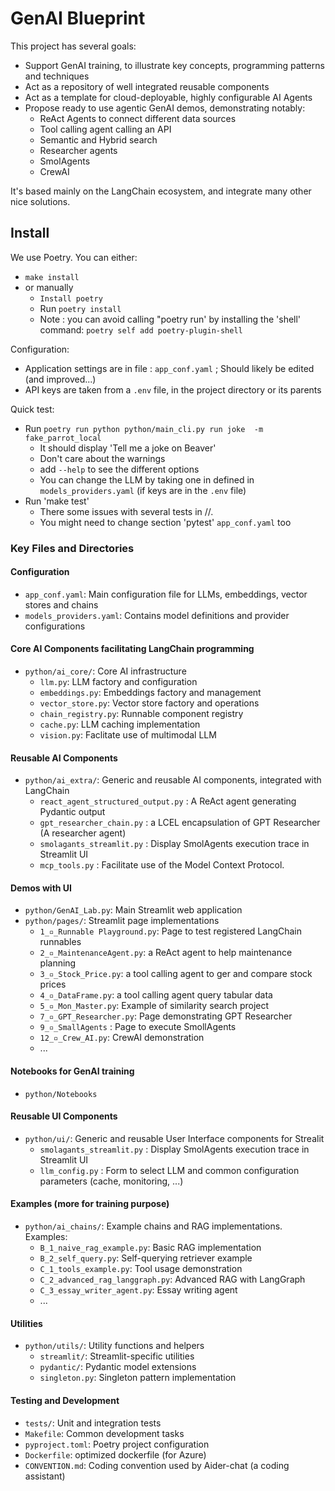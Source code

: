 # GenAI Blueprint

This project has several goals:
- Support GenAI training, to illustrate key concepts, programming patterns and techniques
- Act as a repository of well integrated reusable components 
- Act as a template for cloud-deployable, highly configurable AI Agents 
- Propose ready to use agentic GenAI demos, demonstrating notably:
  - ReAct Agents to connect different data sources
  - Tool calling agent calling an API
  - Semantic and Hybrid search
  - Researcher agents
  - SmolAgents
  - CrewAI

It's based mainly on the LangChain ecosystem, and integrate many other nice solutions.

## Install
We use Poetry. 
You can either:
* `make install`
* or manually 
  * `Install poetry` 
  * Run `poetry install` 
  * Note : you can avoid calling "poetry run' by installing the 'shell' command: `poetry self add poetry-plugin-shell`

Configuration:
* Application settings are in file : `app_conf.yaml` ; Should likely be edited (and improved...)
* API keys are taken from  a `.env` file, in the project directory or its parents 

Quick test:
* Run `poetry run python python/main_cli.py run joke  -m fake_parrot_local` 
  * It should display 'Tell me a joke on Beaver' 
  * Don't care about the warnings
  * add `--help` to see the different options
  * You can change the LLM by taking one in defined in `models_providers.yaml`  (if keys are in the `.env` file)
* Run 'make test' 
  - There some issues with several tests in //. 
  - You might need to change section 'pytest' `app_conf.yaml` too



### Key Files and Directories

#### Configuration
- `app_conf.yaml`: Main configuration file for LLMs, embeddings, vector stores and chains
- `models_providers.yaml`: Contains model definitions and provider configurations

#### Core AI Components facilitating LangChain programming
- `python/ai_core/`: Core AI infrastructure
  - `llm.py`: LLM factory and configuration
  - `embeddings.py`: Embeddings factory and management
  - `vector_store.py`: Vector store factory and operations
  - `chain_registry.py`: Runnable component registry
  - `cache.py`: LLM caching implementation
  - `vision.py`: Faclitate use of multimodal LLM


#### Reusable AI Components
- `python/ai_extra/`: Generic and reusable AI components, integrated with LangChain
  - `react_agent_structured_output.py` : A ReAct agent generating Pydantic output
  - `gpt_researcher_chain.py` : a LCEL encapsulation of GPT Researcher (A researcher agent)
  - `smolagants_streamlit.py` : Display SmolAgents execution trace in Streamlit UI
  - `mcp_tools.py` : Facilitate use of the Model Context Protocol.


#### Demos with UI
- `python/GenAI_Lab.py`: Main Streamlit web application
- `python/pages/`: Streamlit page implementations
  - `1_▫️_Runnable Playground.py`: Page to test registered LangChain runnables
  - `2_▫️_MaintenanceAgent.py`: a ReAct agent to help maintenance planning
  - `3_▫️_Stock_Price.py`: a tool calling agent to ger and compare stock prices
  - `4_▫️_DataFrame.py`: a tool calling agent query tabular data
  - `5_▫️_Mon_Master.py`: Example of similarity search project
  - `7_▫️_GPT_Researcher.py`: Page demonstrating GPT Researcher
  - `9_▫️_SmallAgents` : Page to execute SmollAgents
  - `12_▫️_Crew_AI.py`: CrewAI demonstration
  - ...

#### Notebooks for GenAI training 
- `python/Notebooks`

#### Reusable UI Components
- `python/ui/`: Generic and reusable User Interface components for Strealit
  - `smolagants_streamlit.py` : Display SmolAgents execution trace in Streamlit UI
  - `llm_config.py` : Form to select LLM and common configuration parameters (cache, monitoring, ...)

#### Examples (more for training purpose) 
- `python/ai_chains/`: Example chains and RAG implementations. Examples: 
  - `B_1_naive_rag_example.py`: Basic RAG implementation
  - `B_2_self_query.py`: Self-querying retriever example
  - `C_1_tools_example.py`: Tool usage demonstration
  - `C_2_advanced_rag_langgraph.py`: Advanced RAG with LangGraph
  - `C_3_essay_writer_agent.py`: Essay writing agent
  - ...

#### Utilities
- `python/utils/`: Utility functions and helpers
  - `streamlit/`: Streamlit-specific utilities
  - `pydantic/`: Pydantic model extensions
  - `singleton.py`: Singleton pattern implementation

#### Testing and Development
- `tests/`: Unit and integration tests
- `Makefile`: Common development tasks
- `pyproject.toml`: Poetry project configuration
- `Dockerfile`: optimized dockerfile (for Azure)
- `CONVENTION.md`: Coding convention used by Aider-chat (a coding assistant)


